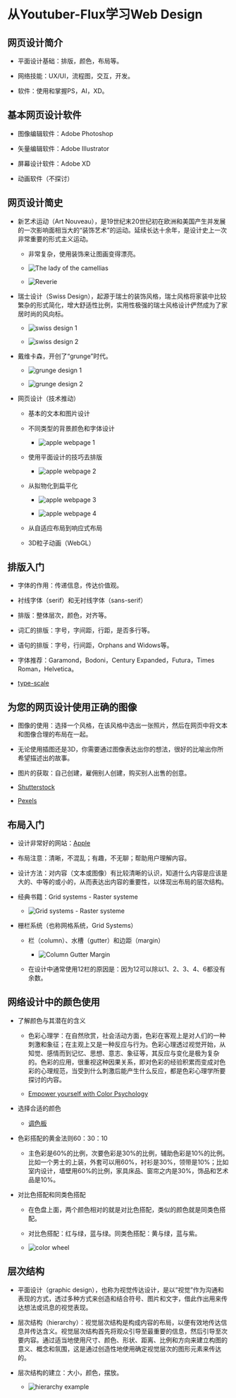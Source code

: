 # 从Youtuber-Flux学习Web Design

## 网页设计简介

  + 平面设计基础：排版，颜色，布局等。

  + 网络技能：UX/UI，流程图，交互，开发。

  + 软件：使用和掌握PS，AI，XD。

## 基本网页设计软件

  + 图像编辑软件：Adobe Photoshop

  + 矢量编辑软件：Adobe Illustrator

  + 屏幕设计软件：Adobe XD

  + 动画软件（不探讨）

## 网页设计简史

  + 新艺术运动（Art Nouveau），是19世纪末20世纪初在欧洲和美国产生并发展的一次影响面相当大的“装饰艺术”的运动。延续长达十余年，是设计史上一次非常重要的形式主义运动。

    - 非常复杂，使用装饰来让图画变得漂亮。

    - ![The lady of the camellias](./resources/the_lady_of_the_camellias.jpg)

    - ![Reverie](./resources/reverie.jpg)

  + 瑞士设计（Swiss Design），起源于瑞士的装饰风格，瑞士风格将家装中比较繁杂的形式简化，增大舒适性比例，实用性极强的瑞士风格设计俨然成为了家居时尚的风向标。

    - ![swiss design 1](./resources/swiss_design_1.jpeg)

    - ![swiss design 2](./resources/swiss_design_2.jpeg)

  + 戴维卡森，开创了“grunge”时代。

    - ![grunge design 1](./resources/grunge_design_1.jpeg)

    - ![grunge design 2](./resources/grunge_design_2.jpeg)

  + 网页设计（技术推动）

    - 基本的文本和图片设计

    - 不同类型的背景颜色和字体设计

      - ![apple webpage 1](./resources/apple_webpage_1.jpg)

    - 使用平面设计的技巧去排版

      - ![apple webpage 2](./resources/apple_webpage_2.jpg)

    - 从拟物化到扁平化

      - ![apple webpage 3](./resources/apple_webpage_3.jpg)

      - ![apple webpage 4](./resources/apple_webpage_4.jpg)

    - 从自适应布局到响应式布局

    - 3D粒子动画（WebGL）

## 排版入门

  + 字体的作用：传递信息，传达价值观。

  + 衬线字体（serif）和无衬线字体（sans-serif）

  + 排版：整体层次，颜色，对齐等。

  + 词汇的排版：字号，字间距，行距，是否多行等。

  + 语句的排版：字号，行间距，Orphans and Widows等。

  + 字体推荐：Garamond，Bodoni，Century Expanded，Futura，Times Roman，Helvetica。

  + [type-scale](https://type-scale.com/)

## 为您的网页设计使用正确的图像

  + 图像的使用：选择一个风格，在该风格中选出一张照片，然后在网页中将文本和图像合理的布局在一起。

  + 无论使用插图还是3D，你需要通过图像表达出你的想法，很好的比喻出你所希望描述出的故事。

  + 图片的获取：自己创建，雇佣别人创建，购买别人出售的创意。

  + [Shutterstock](https://shutterstock.com)

  + [Pexels](https://pexels.com)

## 布局入门

  + 设计非常好的网站：[Apple](https://apple.com)

  + 布局注意：清晰，不混乱；有趣，不无聊；帮助用户理解内容。

  + 设计方法：对内容（文本或图像）有比较清晰的认识，知道什么内容是应该是大的、中等的或小的，从而表达出内容的重要性，以体现出布局的层次结构。

  + 经典书籍：Grid systems - Raster systeme

    - ![Grid systems - Raster systeme](./resources/grid_systems_raster_systeme.jpg)

  + 栅栏系统（也称网格系统，Grid Systems）

    - 栏（column）、水槽（gutter）和边距（margin）

      - ![Column Gutter Margin](./resources/column_gutter_margin.png)

    - 在设计中通常使用12栏的原因是：因为12可以除以1、2、3、4、6都没有余数。

## 网络设计中的颜色使用

  + 了解颜色与其潜在的含义

    - 色彩心理学：在自然欣赏，社会活动方面，色彩在客观上是对人们的一种刺激和象征；在主观上又是一种反应与行为。色彩心理透过视觉开始，从知觉、感情而到记忆、思想、意志、象征等，其反应与变化是极为复杂的。色彩的应用，很重视这种因果关系，即对色彩的经验积累而变成对色彩的心理规范，当受到什么刺激后能产生什么反应，都是色彩心理学所要探讨的内容。

    - [Empower yourself with Color Psychology](https://empower-yourself-with-color-psychology.com)

  + 选择合适的颜色

    - [调色板](https://color.adobe.com)

  + 色彩搭配的黄金法则60：30：10

    - 主色彩是60%的比例，次要色彩是30%的比例，辅助色彩是10%的比例。比如一个男士的上装，外套可以用60%，衬衫是30%，领带是10%；比如室内设计，墙壁用60%的比例，家具床品、窗帘之内是30%，饰品和艺术品是10%。

  + 对比色搭配和同类色搭配

    - 在色盘上面，两个颜色相对的就是对比色搭配，类似的颜色就是同类色搭配。

    - 对比色搭配：红与绿，蓝与绿。同类色搭配：黄与绿，蓝与紫。

    - ![color wheel](./resources/color_wheel.jpg)

## 层次结构

  + 平面设计（graphic design），也称为视觉传达设计，是以“视觉”作为沟通和表现的方式，透过多种方式来创造和结合符号、图片和文字，借此作出用来传达想法或讯息的视觉表现。

  + 层次结构（hierarchy）：视觉层次结构是构成内容的布局，以便有效地传达信息并传达含义。视觉层次结构首先将观众引导至最重要的信息，然后引导至次要内容。通过适当地使用尺寸、颜色、形状、距离、比例和方向来建立构图的意义、概念和氛围，这是通过创造性地使用确定视觉层次的图形元素来传达的。

  + 层次结构的建立：大小，颜色，摆放。

    - ![hierarchy example](./resources/hierarchy_example.jpg)
